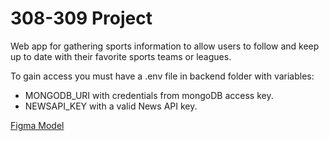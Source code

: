 # 308-309 Project
Web app for gathering sports information to allow users to follow and keep up to date with their favorite sports teams or leagues.

To gain access you must have a .env file in backend folder with variables:
- MONGODB_URI with credentials from mongoDB access key.
- NEWSAPI_KEY with a valid News API key.

[Figma Model](https://www.figma.com/file/f0ucVt7mll86NFlnncH12G/Main?node-id=0%3A1)
